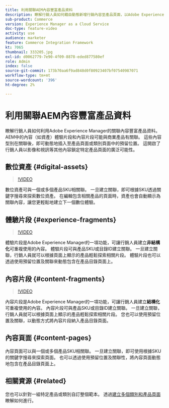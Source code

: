 ```yaml
---
title: 利用關聯AEM內容豐富產品資料
description: 瞭解行銷人員如何藉由動態新增行銷內容至產品頁面，以Adobe Experience Manager的關聯內容豐富產品資料。 這開啟了行銷人員以影像和視訊等其他內容鎖定特定產品頁面的廣泛可能性。
sub-product: Commerce
version: Experience Manager as a Cloud Service
doc-type: feature-video
activity: use
audience: marketer
feature: Commerce Integration Framework
kt: 7065
thumbnail: 333205.jpg
exl-id: d0062779-7e90-4f09-8878-eded877580ef
role: Admin
index: false
source-git-commit: 173b70aa6f9ad848d0f80923407bf07540987071
workflow-type: tm+mt
source-wordcount: '396'
ht-degree: 2%

---
```


# 利用關聯AEM內容豐富產品資料

瞭解行銷人員如何利用Adobe Experience Manager的關聯內容豐富產品資料。 AEM中的內容（如資產）體驗片段和內容片段可能與商業產品有關聯。 這些內容型別在關聯後，即可動態地插入至產品頁面或類別頁面中的預留位置。 這開啟了行銷人員以影像和視訊等其他內容鎖定特定產品頁面的廣泛可能性。

## 數位資產 {#digital-assets}

>[!VIDEO](https://video.tv.adobe.com/v/3447320/?quality=12&learn=on&captions=chi_hant)

數位資產可與一個或多個產品SKU相關聯。 一旦建立關聯，即可根據SKU透過關鍵字搜尋來探索數位資產。 在編輯包含相關產品的頁面時，資產也會自動顯示為關聯內容，讓您更輕鬆地建立下一個數位體驗。

## 體驗片段 {#experience-fragments}

>[!VIDEO](https://video.tv.adobe.com/v/333205/?quality=12&learn=on)

體驗片段是Adobe Experience Manager的一項功能，可讓行銷人員建立&#x200B;**非結構化**&#x200B;可重複使用的內容。 體驗片段可與產品SKU或目錄ID建立關聯。 一旦建立關聯，行銷人員就可以根據頁面上顯示的產品輕鬆探索相關片段。 體驗片段也可以透過使用預留位置及關聯來動態包含在產品目錄頁面上。

## 內容片段 {#content-fragments}

>[!VIDEO](https://video.tv.adobe.com/v/3452168/?quality=12&learn=on&captions=chi_hant)

內容片段是Adobe Experience Manager的一項功能，可讓行銷人員建立&#x200B;**結構化**&#x200B;可重複使用的內容。 內容片段可與產品SKU或目錄ID建立關聯。 一旦建立關聯，行銷人員就可以根據頁面上顯示的產品輕鬆探索相關片段。 您也可以使用預留位置及關聯，以動態方式將內容片段納入產品目錄頁面。

## 內容頁面 {#content-pages}

內容頁面可以與一個或多個產品SKU相關聯。 一旦建立關聯，即可使用根據SKU的關鍵字搜尋來探索頁面。 也可以透過使用預留位置及關聯性，將內容頁面動態地包含在產品目錄頁面上。


## 相關資源 {#related}

您也可以針對一組特定產品或類別自訂整個範本。 透過[建立多個類別和產品頁面](./multi-template-usage.md)瞭解如何進行。
